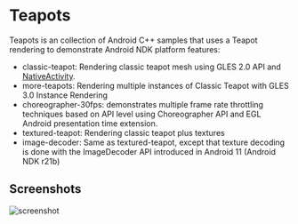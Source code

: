 # Teapots

Teapots is an collection of Android C++ samples that uses a Teapot rendering to
demonstrate Android NDK platform features:

- classic-teapot: Rendering classic teapot mesh using GLES 2.0 API and
  [NativeActivity](http://developer.android.com/reference/android/app/NativeActivity.html).
- more-teapots: Rendering multiple instances of Classic Teapot with GLES 3.0
  Instance Rendering
- choreographer-30fps: demonstrates multiple frame rate throttling techniques
  based on API level using Choreographer API and EGL Android presentation time
  extension.
- textured-teapot: Rendering classic teapot plus textures
- image-decoder: Same as textured-teapot, except that texture decoding is done
  with the ImageDecoder API introduced in Android 11 (Android NDK r21b)

## Screenshots

![screenshot](screenshot.png)
